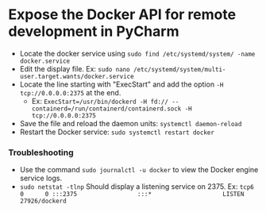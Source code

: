 # Expose the Docker API for remote development in PyCharm

- Locate the docker service using `sudo find /etc/systemd/system/ -name docker.service`
- Edit the display file. Ex: `sudo nano /etc/systemd/system/multi-user.target.wants/docker.service`
- Locate the line starting with "ExecStart" and add the option `-H tcp://0.0.0.0:2375` at the end. 
  - Ex: `ExecStart=/usr/bin/dockerd -H fd:// --containerd=/run/containerd/containerd.sock -H tcp://0.0.0.0:2375`
- Save the file and reload the daemon units: `systemctl daemon-reload`
- Restart the Docker service: `sudo systemctl restart docker`

### Troubleshooting
- Use the command `sudo journalctl -u docker` to view the Docker engine service logs.
- `sudo netstat -tlnp` Should display a listening service on 2375. Ex: `tcp6       0      0 :::2375                 :::*                    LISTEN      27926/dockerd`